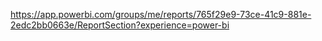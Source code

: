 https://app.powerbi.com/groups/me/reports/765f29e9-73ce-41c9-881e-2edc2bb0663e/ReportSection?experience=power-bi
